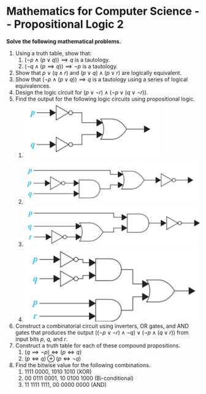 # Mathematics for Computer Science -- Propositional Logic 2

<script>
MathJax = {
  tex: {
    inlineMath: [['$', '$'], ['\\(', '\\)']]
  },
  svg: {
    fontCache: 'global'
  }
};
</script>
<script type="text/javascript" id="MathJax-script" async
  src="https://cdn.jsdelivr.net/npm/mathjax@3/es5/tex-svg.js">
</script>

**Solve the following mathematical problems.**

1. Using a truth table, show that:
   1. $(\neg p \land (p \lor q)) \implies q$ is a tautology.
   2. $(\neg q \land (p \implies q)) \implies \neg p$ is a tautology.
2. Show that $p \lor (q \land r)$ and $(p \lor q) \land (p \lor r)$ are logically equivalent.
3. Show that $(\neg p \land (p \lor q)) \implies q$ is a tautology using a series of logical equivalences.
4. Design the logic circuit for $(p \lor \neg r) \land (\neg p \lor (q \lor \neg r))$.
5. Find the output for the following logic circuits using propositional logic.
   1. ![Logic Circuit One](circuit-1.png)
   2. ![Logic Circuit 2](circuit-2.png)
   3. ![Logic Circuit 3](circuit-3.png)
   4. ![Logic Circuit 4](circuit-4.png)
6. Construct a combinatorial circuit using inverters, OR gates, and AND gates that produces the output $((\neg p \lor \neg r) \land \neg q) \lor (\neg p \land (q \lor r))$ from input bits $p$, $q$, and $r$.
7. Construct a truth table for each of these compound propositions.
   1. $(q \implies \neg p) \iff (p \iff q)$
   2. $(p \iff q) \oplus (p \iff \neg q)$
8. Find the bitwise value for the following combinations.
   1. 1111 0000, 1010 1010 (XOR)
   2. 00 0111 0001, 10 0100 1000 (Bi-conditional)
   3. 11 1111 1111, 00 0000 0000 (AND)

